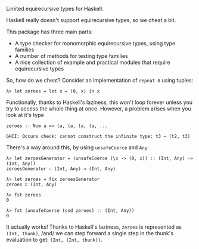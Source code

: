 Limited equirecursive types for Haskell.

Haskell really doesn't support equirecursive types, so we cheat a bit.

This package has three main parts:
- A type checker for monomorphic equirecursive types, using type families
- A number of methods for testing type families
- A nice collection of example and practical modules that require equirecursive types

So, how do we cheat? Consider an implementation of `repeat 0` using tuples:
```
λ> let zeroes = let x = (0, x) in x
```
Functionally, thanks to Haskell's laziness, this won't loop forever unless you 
try to access the whole thing at once. However, a problem arises when you look
at it's type 
```
zeroes :: Num a => (a, (a, (a, (a, ...

GHCI: Occurs check: cannot construct the infinite type: t3 ~ (t2, t3)
```

There's a way around this, by using `unsafeCoerce` and `Any`:
```
λ> let zeroesGenerator = (unsafeCoerce (\x -> (0, x)) :: (Int, Any) -> (Int, Any))
zeroesGenerator ∷ (Int, Any) → (Int, Any)

λ> let zeroes = fix zeroesGenerator
zeroes ∷ (Int, Any)

λ> fst zeroes
0

λ> fst (unsafeCoerce (snd zeroes) :: (Int, Any))
0
```

It actually works! Thanks to Haskell's laziness, `zeroes` is represented as `(Int, thunk)`,
/and/ we can step forward a single step in the thunk's evaluation to get: `(Int, (Int, thunk))`.


